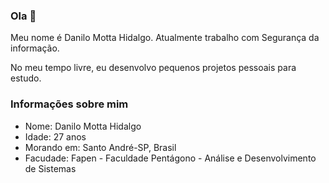 ### Ola 👋

Meu nome é Danilo Motta Hidalgo. Atualmente trabalho com Segurança da informação.

No meu tempo livre, eu desenvolvo pequenos projetos pessoais para estudo.

### Informações sobre mim

- Nome: Danilo Motta Hidalgo
- Idade: 27 anos
- Morando em: Santo André-SP, Brasil
- Facudade: Fapen - Faculdade Pentágono - Análise e Desenvolvimento de Sistemas


<!--
**niloultimate/niloultimate** is a ✨ _special_ ✨ repository because its `README.md` (this file) appears on your GitHub profile.

Here are some ideas to get you started:

- 🔭 I’m currently working on ...
- 🌱 I’m currently learning ...
- 👯 I’m looking to collaborate on ...
- 🤔 I’m looking for help with ...
- 💬 Ask me about ...
- 📫 How to reach me: ...
- 😄 Pronouns: ...
- ⚡ Fun fact: ...
-->
